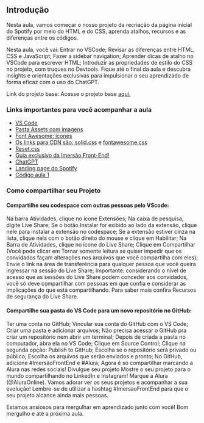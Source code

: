 ## Introdução

Nesta aula, vamos começar o nosso projeto da recriação da página inicial do Spotify por meio do HTML e do CSS, aprenda atalhos, recursos e as diferenças entre os códigos.

Nesta aula, você vai:
Entrar no VSCode;
Revisar as diferenças entre HTML, CSS e JavaScript;
Fazer a sidebar navigation;
Aprender dicas de atalho no VSCode para escrever HTML;
Introduzir as propriedades de estilo do CSS no projeto, com truques no Devtools.
Fique até o final da aula e descubra insights e orientações exclusivas para impulsionar o seu aprendizado de forma eficaz com o uso do ChatGPT.

Link do projeto base:
Acesse o projeto base [aqui.](https://github.com/alura-cursos/spotify-imersao/tree/main)

### Links importantes para você acompanhar a aula

* [VS Code]()
* [Pasta Assets com imagens](https://github.com/mayaracardoso/spotify-imersao/tree/develop/src/assets)
* [Font Awesome: ícones](https://fontawesome.com/icons)
* [Os links para CDN são: solid.css](https://use.fontawesome.com/releases/v5.15.4/css/solid.css) e [fontawesome.css](https://use.fontawesome.com/releases/v5.15.4/css/fontawesome.css)
* [Reset.css](https://meyerweb.com/eric/tools/css/reset/reset.css)
* [Guia exclusivo da Imersão Front-End!](https://grupoalura.notion.site/Imers-o-Front-End-Guia-de-Mergulho-53f23a8a959e43608524e08b22c585b9)
* [ChatGPT](https://chat.openai.com/)
* [Landing page do Spotify](https://open.spotify.com/intl-pt)
* [Código aula 1](https://github.com/alura-cursos/DIA1-Imersao-Alura-2024)

### Como compartilhar seu Projeto

#### Compartilhe seu codespace com outras pessoas pelo VScode:
Na barra Atividades, clique no ícone Extensões;
Na caixa de pesquisa, digite Live Share;
Se o botão Instalar for exibido ao lado da extensão, clique nele para instalar a extensão no codespace;
Se a extensão estiver cinza na lista, clique nela com o botão direito do mouse e clique em Habilitar;
Na Barra de Atividades, clique no ícone do Live Share;
Clique em Compartilhar (Você pode clicar em Tornar somente leitura se quiser impedir que os convidados façam alterações nos arquivos que você compartilha com eles);
Envie o link na área de transferência para qualquer pessoa que você queira ingressar na sessão do Live Share;
Importante: considerando o nível de acesso que as sessões do Live Share podem conceder aos convidados, você só deve compartilhar com pessoas em que confia e considerar as implicações do que está compartilhando. Para saber mais confira Recursos de segurança do Live Share.
#### Compartilhe sua pasta do VS Code para um novo repositório no GitHub:
Ter uma conta no GitHub;
Vincular sua conta do GitHub com o VS Code;
Criar uma pasta e adicionar arquivos;
Não precisa acessar o GitHub pra criar um repositório nem abrir um terminal;
Depois de criada a pasta no computador, abra ela no VS Code;
Clique em Source Control;
Clique na segunda opção: Publish to GitHub;
Escolha se o repositório será privado ou público;
Escolha os arquivos que serão enviados e pronto;
No GitHub, adicione #ImersãoFrontEnd e #Alura;
Agora é só compartilhar marcando a Alura nas redes sociais!
Divulgue seu projeto
Mostre o seu projeto para o mundo compartilhando no LinkedIn e Instagram! Marque a Alura (@AluraOnline). Vamos adorar ver os seus projetos e acompanhar a sua evolução! Lembre-se de utilizar a hashtag #ImersaoFrontEnd para que o seu projeto alcance ainda mais pessoas.

Estamos ansiosos para mergulhar em aprendizado junto com você! Bom mergulho e até a próxima aula.